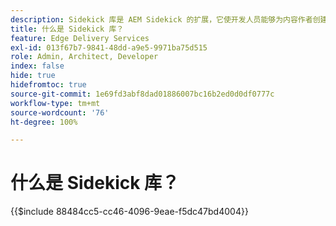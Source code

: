 ```yaml
---
description: Sidekick 库是 AEM Sidekick 的扩展，它使开发人员能够为内容作者创建 UI 驱动的工具。它包括一个内置的区块插件，可以以直观的方式向作者显示所有区块的列表，从而使作者无需记住或搜索区块的每个变体。开发人员还可以为 Sidekick 库编写自己的插件。
title: 什么是 Sidekick 库？
feature: Edge Delivery Services
exl-id: 013f67b7-9841-48dd-a9e5-9971ba75d515
role: Admin, Architect, Developer
index: false
hide: true
hidefromtoc: true
source-git-commit: 1e69fd3abf8dad01886007bc16b2ed0d0df0777c
workflow-type: tm+mt
source-wordcount: '76'
ht-degree: 100%

---
```


# 什么是 Sidekick 库？

{{$include 88484cc5-cc46-4096-9eae-f5dc47bd4004}}
